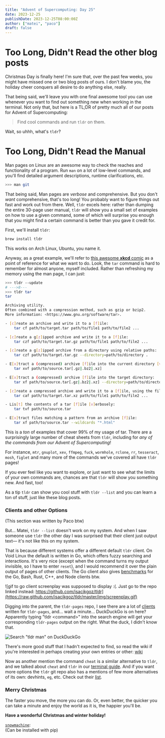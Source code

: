 ```yaml
---
title: "Advent of Supercomputing: Day 25"
date: 2023-12-25
publishDate: 2023-12-25T08:00:00Z
author: ["matei", "paco"]
draft: false
---
```


# Too Long, Didn't Read the other blog posts

Christmas Day is finally here! I'm sure that, over the past few weeks, you might
have missed one or two blog posts of ours. I don't blame you, the holiday cheer
conquers all desire to do anything else, really.

That being said, we'll leave you with one final awesome tool you can use whenever
you want to find out something new when working in the terminal. Not only that,
but here is a TL;DR of pretty much all of our posts for Advent of Supercomputing:

> Find cool commands and run `tldr` on them.

Wait, so uhhh, what's `tldr`?

# Too Long, Didn't Read the Manual

Man pages on Linux are an awesome way to check the reaches and functionality of
a program. Run `man` on a lot of low-level commands, and you'll find detailed
argument descriptions, runtime clarifications, etc.

```sh
>>> man git
```

That being said, Man pages are _verbose_ and comprehensive. But you don't _want_
comprehensive, that's too long! You probably want to figure things out fast and
work out from there. Well, `tldr` excels here: rather than dumping the entire
30-page user manual, `tldr` will show you a small set of examples on how to use
a given command, some of which will surprise you enough that you might find a
certain command is better than you gave it credit for.

First, we'll install `tldr`:
```sh
brew install tldr
```

This works on Arch Linux, Ubuntu, you name it.

Anyway, as a great example, we'll refer to
[this awesome **xkcd** comic](https://xkcd.com/1168/) as a point of reference
for what we want to do. Look, the `tar` command is hard to remember for almost
anyone, myself included. Rather than refreshing my memory using the man page,
I can just:

```sh
>>> tldr --update
# --->8---
>>> tldr tar
tar

Archiving utility.
Often combined with a compression method, such as gzip or bzip2.
More information: <https://www.gnu.org/software/tar>.

- [c]reate an archive and write it to a [f]ile:
    tar cf path/to/target.tar path/to/file1 path/to/file2 ...

- [c]reate a g[z]ipped archive and write it to a [f]ile:
    tar czf path/to/target.tar.gz path/to/file1 path/to/file2 ...

- [c]reate a g[z]ipped archive from a directory using relative paths:
    tar czf path/to/target.tar.gz --directory=path/to/directory .

- E[x]tract a (compressed) archive [f]ile into the current directory [v]erbosely:
    tar xvf path/to/source.tar[.gz|.bz2|.xz]

- E[x]tract a (compressed) archive [f]ile into the target directory:
    tar xf path/to/source.tar[.gz|.bz2|.xz] --directory=path/to/directory

- [c]reate a compressed archive and write it to a [f]ile, using the file extension to [a]utomatically determine the compression program:
    tar caf path/to/target.tar.xz path/to/file1 path/to/file2 ...

- Lis[t] the contents of a tar [f]ile [v]erbosely:
    tar tvf path/to/source.tar

- E[x]tract files matching a pattern from an archive [f]ile:
    tar xf path/to/source.tar --wildcards "*.html"
```

This is a _ton_ of examples that cover 99% of my usage of tar. There are a
surprisingly large number of cheat sheets from `tldr`, including for
_any of the commands from our Advent of Supercomputing_!

For instance, `mtr`, `gnuplot`, `xev`, `ffmpeg`, `fuck`, `wormhole`, `rclone`,
`rr`, `tesseract`, `mosh`, `figlet` and many more of the commands we've covered
all have `tldr` pages!

If you ever feel like you want to explore, or just want to see what the limits
of your own commands are, chances are that `tldr` will show you something new.
And fast, too!

As a tip `tldr` can show you cool stuff with `tldr --list` and you can learn a
ton of stuff, just like these blog posts.

### Clients and other Options

(This section was written by Paco btw)

But... Matei, `tldr --list` doesn't work on my system. And when I saw someone use `tldr` the other day I was surprised that their client just output text&mdash; it's not like this on my system.

That is because different systems offer a different default `tldr` client. On Void Linux the default is written in Go, which offers fuzzy searching and interactions. It's very nice (except when the command turns my output invisible, so I have to enter `reset`), and I would recommend it over the plain output of pages of other clients. The Go client also gives [benchmarks](https://github.com/isacikgoz/tldr/wiki/Benchmarks) for the Go, Bash, Rust, C++, and Node clients btw.

![gif to go client screenplay was supposed to display :(. Just go to the repo linked instead: https://github.com/isacikgoz/tldr](https://raw.github.com/isacikgoz/tldr/master/img/screenplay.gif)

Digging into the parent, the `tldr-pages` repo, I see there are a lot of [clients](https://github.com/tldr-pages/tldr/wiki/tldr-pages-clients) written for `tldr-pages`, and... wait a minute... DuckDuckGo is on here? Apparently typing "tldr \<command\>" into the search engine will get your corresponding `tldr-pages` output on the right. What the duck, I didn't know that.

![Search "tldr man" on DuckDuckGo](/post-media/advent-2023-media/advent-25-duckduckgo-tldr.png)

There's more good stuff that I hadn't expected to find, so read the wiki if you're interested in perhaps creating your own entries or other: [wiki](https://github.com/tldr-pages/tldr/wiki)


Now as another mention the command `cheat` is a similar alternative to `tldr`, and we talked about `cheat` and `tldr` in our [terminal guide](/posts/austins-terminal-guide#tldr). And if you want more options the `tldr` git repo also has a mentions of few more alternatives of its own: devhints, `eg`, etc. Check out their [list](https://github.com/tldr-pages/tldr#similar-projects).


### Merry Christmas


The faster you move, the more you can do. Or, even better, the quicker
you can take a minute and enjoy the world as it is, the happier you'll be.

**Have a wonderful Christmas and winter holiday!**

[`snowmachine`](https://github.com/sontek/snowmachine):<br>
(Can be installed with pip)
<script src="https://asciinema.org/a/KttcxbfphX7RtR1TzEb8gywgs.js" id="asciicast-KttcxbfphX7RtR1TzEb8gywgs" async></script>
